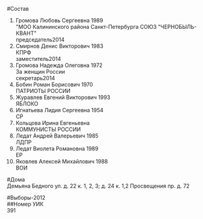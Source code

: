 #Состав  
1. Громова Любовь Сергеевна 1989  
    "МОО Калининского района Санкт-Петербурга СОЮЗ "ЧЕРНОБЫЛЬ- КВАНТ"  
    председатель2014  
2. Смирнов Денис Викторович 1983  
    КПРФ  
    заместитель2014  
3. Громова Надежда Олеговна 1972  
    За женщин России  
    секретарь2014  
4. Бобин Роман Борисович 1970  
    ПАТРИОТЫ РОССИИ  
5. Журавлев Евгений Викторович 1993  
    ЯБЛОКО  
6. Игнатьева Лидия Сергеевна 1954  
    СР  
7. Кольцова Ирина Евгеньевна      
    КОММУНИСТЫ РОССИИ
8. Ледат Андрей Валерьевич 1985  
    ЛДПР  
9. Ледат Виолета Романовна 1989  
    ЕР  
10. Яковлев Алексей Михайлович 1988  
    ВОИ  
  
#Дома  
Демьяна Бедного ул. д. 22 к. 1, 2, 3; д. 24 к. 1,2 Просвещения пр. д. 72  
  
#Выборы-2012  
##Номер УИК  
391  
